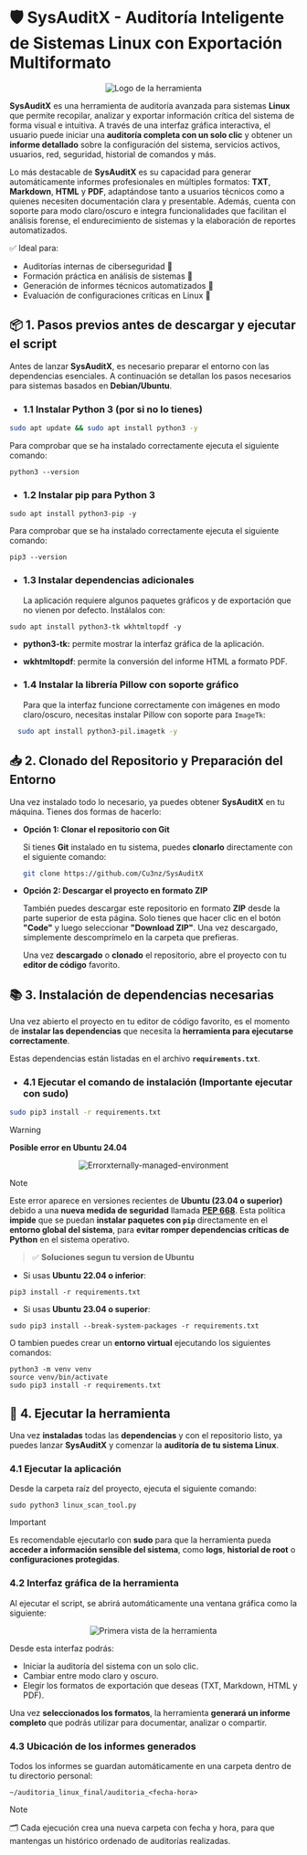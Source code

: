 # 🛡️ SysAuditX - Auditoría Inteligente de Sistemas Linux con Exportación Multiformato

<p align="center">
  <img src="https://i.imgur.com/hTKCzdz.png" alt="Logo de la herramienta">
</p>

**SysAuditX** es una herramienta de auditoría avanzada para sistemas **Linux** que permite recopilar, analizar y exportar información crítica del sistema de forma visual e intuitiva. A través de una interfaz gráfica interactiva, el usuario puede iniciar una **auditoría completa con un solo clic** y obtener un **informe detallado** sobre la configuración del sistema, servicios activos, usuarios, red, seguridad, historial de comandos y más.

Lo más destacable de **SysAuditX** es su capacidad para generar automáticamente informes profesionales en múltiples formatos: **TXT**, **Markdown**, **HTML** y **PDF**, adaptándose tanto a usuarios técnicos como a quienes necesiten documentación clara y presentable. Además, cuenta con soporte para modo claro/oscuro e integra funcionalidades que facilitan el análisis forense, el endurecimiento de sistemas y la elaboración de reportes automatizados.

✅ Ideal para:
- Auditorías internas de ciberseguridad 🔐  
- Formación práctica en análisis de sistemas 🧪  
- Generación de informes técnicos automatizados 📄  
- Evaluación de configuraciones críticas en Linux 🧰

## 📦 1. Pasos previos antes de descargar y ejecutar el script

Antes de lanzar **SysAuditX**, es necesario preparar el entorno con las dependencias esenciales. A continuación se detallan los pasos necesarios para sistemas basados en **Debian/Ubuntu**.

- ###  1.1 Instalar Python 3 (por si no lo tienes)

 ```bash
 sudo apt update && sudo apt install python3 -y
 ```
Para comprobar que se ha instalado correctamente ejecuta el siguiente comando: 

```
python3 --version
```

- ### 1.2 Instalar pip para Python 3

```
sudo apt install python3-pip -y
```
Para comprobar que se ha instalado correctamente ejecuta el siguiente comando: 

``` 
pip3 --version
````
- ### 1.3 Instalar dependencias adicionales
  La aplicación requiere algunos paquetes gráficos y de exportación que no vienen por defecto. Instálalos con:
  
```
sudo apt install python3-tk wkhtmltopdf -y
```
- **python3-tk:** permite mostrar la interfaz gráfica de la aplicación.
- **wkhtmltopdf**: permite la conversión del informe HTML a formato PDF.
  
- ### 1.4 Instalar la librería Pillow con soporte gráfico
  
  Para que la interfaz funcione correctamente con imágenes en modo claro/oscuro, necesitas instalar Pillow con soporte para `ImageTk`:

```bash
  sudo apt install python3-pil.imagetk -y
```


## 📥 2. Clonado del Repositorio y Preparación del Entorno 

Una vez instalado todo lo necesario, ya puedes obtener **SysAuditX** en tu máquina. Tienes dos formas de hacerlo:

- **Opción 1: Clonar el repositorio con Git**

  Si tienes **Git** instalado en tu sistema, puedes **clonarlo** directamente con el siguiente comando:

   ```bash
  git clone https://github.com/Cu3nz/SysAuditX
  
    ```
- **Opción 2: Descargar el proyecto en formato ZIP**
    
    También puedes descargar este repositorio en formato **ZIP** desde la parte superior de esta       página. Solo tienes que hacer clic en el botón **"Code"** y luego seleccionar **"Download          ZIP"**. Una vez descargado, simplemente descomprímelo en la carpeta que prefieras.

    Una vez **descargado** o **clonado** el repositorio, abre el proyecto con tu **editor de código** favorito.
  
## 📚 3. Instalación de dependencias necesarias

 Una vez abierto el proyecto en tu editor de código favorito, es el momento de **instalar las dependencias** que necesita la **herramienta para ejecutarse correctamente**.
 
 Estas dependencias están listadas en el archivo **`requirements.txt`**.

 - ### 4.1 Ejecutar el comando de instalación (Importante ejecutar con **sudo**)

  ```bash
sudo pip3 install -r requirements.txt
  ```
> [!WARNING]
> **Posible error en Ubuntu 24.04**

<p align="center">
  <img src="https://i.imgur.com/hnUqkKu.png" alt="Errorxternally-managed-environment">
</p>

>[!NOTE]
>Este error aparece en versiones recientes de **Ubuntu (23.04 o superior)** debido a una **nueva medida de seguridad** llamada **[PEP 668](https://peps.python.org/pep-0668/)**. Esta política **impide** que se puedan **instalar paquetes con `pip`** directamente en el **entorno global del sistema**, para **evitar romper dependencias críticas de Python** en el sistema operativo.

> ✅  **Soluciones segun tu version de Ubuntu**

- Si usas **Ubuntu 22.04 o inferior**:

```
pip3 install -r requirements.txt
```
- Si usas **Ubuntu 23.04 o superior**: 

``` 
sudo pip3 install --break-system-packages -r requirements.txt
```

  O tambien puedes crear un **entorno virtual** ejecutando los siguientes comandos: 

```
python3 -m venv venv
source venv/bin/activate
sudo pip3 install -r requirements.txt
```
## 🚀 4. Ejecutar la herramienta

  Una vez **instaladas** todas las **dependencias** y con el repositorio listo, ya puedes lanzar **SysAuditX** y comenzar la **auditoría de tu sistema Linux**.

### 4.1 Ejecutar la aplicación

Desde la carpeta raíz del proyecto, ejecuta el siguiente comando:

```
sudo python3 linux_scan_tool.py
```
> [!IMPORTANT]
> Es recomendable ejecutarlo con **sudo** para que la herramienta pueda **acceder a información sensible del sistema**, como **logs**, **historial de root** o **configuraciones protegidas**.

### 4.2 Interfaz gráfica de la herramienta

Al ejecutar el script, se abrirá automáticamente una ventana gráfica como la siguiente:

<p align="center">
  <img src="https://i.imgur.com/yv9pFzc.png" alt="Primera vista de la herramienta">
</p>

Desde esta interfaz podrás:

- Iniciar la auditoría del sistema con un solo clic.
- Cambiar entre modo claro y oscuro.
- Elegir los formatos de exportación que deseas (TXT, Markdown, HTML y PDF).

Una vez **seleccionados los formatos**, la herramienta **generará un informe completo** que podrás utilizar para documentar, analizar o compartir.

### 4.3 Ubicación de los informes generados
Todos los informes se guardan automáticamente en una carpeta dentro de tu directorio personal:

```
~/auditoria_linux_final/auditoria_<fecha-hora>

```
>[!NOTE]
>🗂️ Cada ejecución crea una nueva carpeta con fecha y hora, para que mantengas un histórico ordenado de auditorías realizadas.







